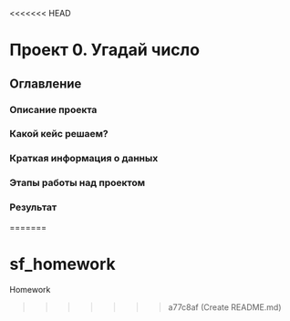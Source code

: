 <<<<<<< HEAD
# Проект 0. Угадай число

## Оглавление

### Описание проекта
### Какой кейс решаем?
### Краткая информация о данных
### Этапы работы над проектом
### Результат
=======
# sf_homework
Homework
>>>>>>> a77c8af (Create README.md)
